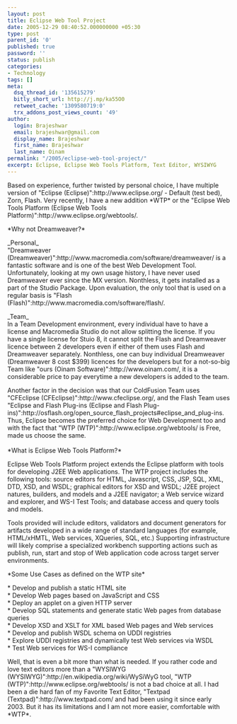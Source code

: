```yaml
---
layout: post
title: Eclipse Web Tool Project
date: 2005-12-29 08:40:52.000000000 +05:30
type: post
parent_id: '0'
published: true
password: ''
status: publish
categories:
- Technology
tags: []
meta:
  dsq_thread_id: '135615279'
  bitly_short_url: http://j.mp/ka55O0
  retweet_cache: '1309580719:0'
  trx_addons_post_views_count: '49'
author:
  login: Brajeshwar
  email: brajeshwar@gmail.com
  display_name: Brajeshwar
  first_name: Brajeshwar
  last_name: Oinam
permalink: "/2005/eclipse-web-tool-project/"
excerpt: Eclipse, Eclipse Web Tools Platform, Text Editor, WYSIWYG
---
```

<p>Based on experience, further twisted by personal choice, I have multiple version of "Eclipse (Eclipse)":http://www.eclipse.org/ - Default (test bed), Zorn, Flash. Very recently, I have a new addition *WTP* or the "Eclipse Web Tools Platform (Eclipse Web Tools Platform)":http://www.eclipse.org/webtools/.</p>
<p>*Why not Dreamweaver?*</p>
<p>_Personal_<br />
"Dreamweaver (Dreamweaver)":http://www.macromedia.com/software/dreamweaver/ is a fantastic software and is one of the best Web Development Tool. Unfortunately, looking at my own usage history, I have never used Dreamweaver ever since the MX version. Nonthless, it gets installed as a part of the Studio Package. Upon evaluation, the only tool that is used on a regular basis is "Flash (Flash)":http://www.macromedia.com/software/flash/.</p>
<p>_Team_<br />
In a Team Development environment, every individual have to have a license and Macromedia Studio do not allow splitting the license. If you have a single license for Stuio 8, it cannot split the Flash and Dreamweaver licence between 2 developers even if either of them uses Flash and Dreamweaver separately. Nonthless, one can buy individual Dreamweaver (Dreamweaver 8 cost $399) licences for the developers but for a not-so-big Team like "ours (Oinam Software)":http://www.oinam.com/, it is a considerable price to pay everytime a new developers is added to the team.</p>
<p>Another factor in the decision was that our ColdFusion Team uses "CFEclipse (CFEclipse)":http://www.cfeclipse.org/, and the Flash Team uses "Eclipse and Flash Plug-ins (Eclipse and Flash Plug-ins)":http://osflash.org/open_source_flash_projects#eclipse_and_plug-ins. Thus, Eclipse becomes the preferred choice for Web Development too and with the fact that "WTP (WTP)":http://www.eclipse.org/webtools/ is Free, made us choose the same.<br />
<!--more--><br />
*What is Eclipse Web Tools Platform?*</p>
<p>Eclipse Web Tools Platform project extends the Eclipse platform with tools for developing J2EE Web applications. The WTP project includes the following tools: source editors for HTML, Javascript, CSS, JSP, SQL, XML, DTD, XSD, and WSDL; graphical editors for XSD and WSDL; J2EE project natures, builders, and models and a J2EE navigator; a Web service wizard and explorer, and WS-I Test Tools; and database access and query tools and models.</p>
<p>Tools provided will include editors, validators and document generators for artifacts developed in a wide range of standard languages (for example, HTML/xHMTL, Web services, XQueries, SQL, etc.) Supporting infrastructure will likely comprise a specialized workbench supporting actions such as publish, run, start and stop of Web application code across target server environments.</p>
<p>*Some Use Cases as defined on the WTP site*</p>
<p>* Develop and publish a static HTML site<br />
* Develop Web pages based on JavaScript and CSS<br />
* Deploy an applet on a given HTTP server<br />
* Develop SQL statements and generate static Web pages from database queries<br />
* Develop XSD and XSLT for XML based Web pages and Web services<br />
* Develop and publish WSDL schema on UDDI registries<br />
* Explore UDDI registries and dynamically test Web services via WSDL<br />
* Test Web services for WS-I compliance</p>
<p>Well, that is even a bit more than what is needed. If you rather code and love text editors more than a "WYSIWYG (WYSIWYG)":http://en.wikipedia.org/wiki/WySiWyG tool, "WTP (WTP)":http://www.eclipse.org/webtools/ is not a bad choice at all. I had been a die hard fan of my Favorite Text Editor, "Textpad (Textpad)":http://www.textpad.com/ and had been using it since early 2003. But it has its limitations and I am not more easier, comfortable with *WTP*.</p>
